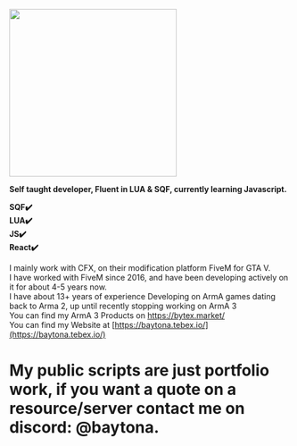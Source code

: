 <img src="https://i.imgur.com/0ABZGDk.png" height='300' > </a>

**Self taught developer, Fluent in LUA & SQF, currently learning Javascript.**

**SQF✔️</br>
LUA✔️</br>
JS✔️</br>
React✔️**

I mainly work with CFX, on their modification platform FiveM for GTA V.</br>
I have worked with FiveM since 2016, and have been developing actively on it for about 4-5 years now.</br>
I have about 13+ years of experience Developing on ArmA games dating back to Arma 2, up until recently stopping working on ArmA 3</br>
You can find my ArmA 3 Products on https://bytex.market/</br>
You can find my Website at [https://baytona.tebex.io/](https://baytona.tebex.io/)</br>

# My public scripts are just portfolio work, if you want a quote on a resource/server contact me on discord: @baytona.
